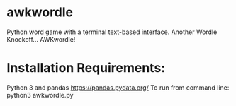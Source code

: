# awkwordle
Python word game with a terminal text-based interface.  Another Wordle Knockoff... AWKwordle!

# Installation Requirements:
Python 3 and pandas https://pandas.pydata.org/
To run from command line:  python3 awkwordle.py
